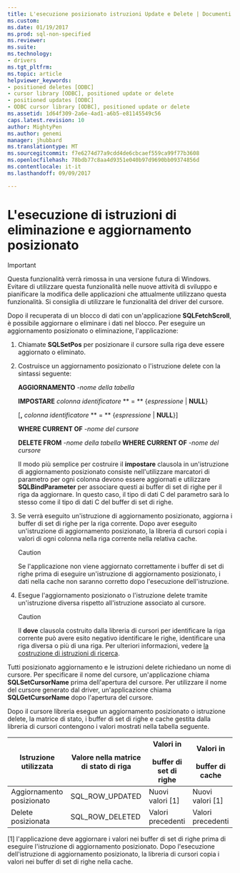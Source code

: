```yaml
---
title: L'esecuzione posizionato istruzioni Update e Delete | Documenti Microsoft
ms.custom: 
ms.date: 01/19/2017
ms.prod: sql-non-specified
ms.reviewer: 
ms.suite: 
ms.technology:
- drivers
ms.tgt_pltfrm: 
ms.topic: article
helpviewer_keywords:
- positioned deletes [ODBC]
- cursor library [ODBC], positioned update or delete
- positioned updates [ODBC]
- ODBC cursor library [ODBC], positioned update or delete
ms.assetid: 1d64f309-2a6e-4ad1-a6b5-e81145549c56
caps.latest.revision: 10
author: MightyPen
ms.author: genemi
manager: jhubbard
ms.translationtype: MT
ms.sourcegitcommit: f7e6274d77a9cdd4de6cbcaef559ca99f77b3608
ms.openlocfilehash: 78bdb77c8aa4d9351e040b97d9690bb09374856d
ms.contentlocale: it-it
ms.lasthandoff: 09/09/2017

---
```

# <a name="executing-positioned-update-and-delete-statements"></a>L'esecuzione di istruzioni di eliminazione e aggiornamento posizionato
> [!IMPORTANT]  
>  Questa funzionalità verrà rimossa in una versione futura di Windows. Evitare di utilizzare questa funzionalità nelle nuove attività di sviluppo e pianificare la modifica delle applicazioni che attualmente utilizzano questa funzionalità. Si consiglia di utilizzare le funzionalità del driver del cursore.  
  
 Dopo il recuperata di un blocco di dati con un'applicazione **SQLFetchScroll**, è possibile aggiornare o eliminare i dati nel blocco. Per eseguire un aggiornamento posizionato o eliminazione, l'applicazione:  
  
1.  Chiamate **SQLSetPos** per posizionare il cursore sulla riga deve essere aggiornato o eliminato.  
  
2.  Costruisce un aggiornamento posizionato o l'istruzione delete con la sintassi seguente:  
  
     **AGGIORNAMENTO** *-nome della tabella*  
  
     **IMPOSTARE** *colonna identificatore* ** = ** {*espressione* &#124; **NULL**}  
  
     [**,** *colonna identificatore* ** = ** {*espressione* &#124; **NULL**}]  
  
     **WHERE CURRENT OF** *-nome del cursore*  
  
     **DELETE FROM** *-nome della tabella* **WHERE CURRENT OF** *-nome del cursore*  
  
     Il modo più semplice per costruire il **impostare** clausola in un'istruzione di aggiornamento posizionato consiste nell'utilizzare marcatori di parametro per ogni colonna devono essere aggiornati e utilizzare **SQLBindParameter** per associare questi ai buffer di set di righe per il riga da aggiornare. In questo caso, il tipo di dati C del parametro sarà lo stesso come il tipo di dati C del buffer di set di righe.  
  
3.  Se verrà eseguito un'istruzione di aggiornamento posizionato, aggiorna i buffer di set di righe per la riga corrente. Dopo aver eseguito un'istruzione di aggiornamento posizionato, la libreria di cursori copia i valori di ogni colonna nella riga corrente nella relativa cache.  
  
    > [!CAUTION]  
    >  Se l'applicazione non viene aggiornato correttamente i buffer di set di righe prima di eseguire un'istruzione di aggiornamento posizionato, i dati nella cache non saranno corretto dopo l'esecuzione dell'istruzione.  
  
4.  Esegue l'aggiornamento posizionato o l'istruzione delete tramite un'istruzione diversa rispetto all'istruzione associato al cursore.  
  
    > [!CAUTION]  
    >  Il **dove** clausola costruito dalla libreria di cursori per identificare la riga corrente può avere esito negativo identificare le righe, identificare una riga diversa o più di una riga. Per ulteriori informazioni, vedere [la costruzione di istruzioni di ricerca](../../../odbc/reference/appendixes/constructing-searched-statements.md).  
  
 Tutti posizionato aggiornamento e le istruzioni delete richiedano un nome di cursore. Per specificare il nome del cursore, un'applicazione chiama **SQLSetCursorName** prima dell'apertura del cursore. Per utilizzare il nome del cursore generato dal driver, un'applicazione chiama **SQLGetCursorName** dopo l'apertura del cursore.  
  
 Dopo il cursore libreria esegue un aggiornamento posizionato o istruzione delete, la matrice di stato, i buffer di set di righe e cache gestita dalla libreria di cursori contengono i valori mostrati nella tabella seguente.  
  
|Istruzione utilizzata|Valore nella matrice di stato di riga|Valori in<br /><br /> buffer di set di righe|Valori in<br /><br /> buffer di cache|  
|--------------------|-------------------------------|----------------------------------|---------------------------------|  
|Aggiornamento posizionato|SQL_ROW_UPDATED|Nuovi valori [1]|Nuovi valori [1]|  
|Delete posizionata|SQL_ROW_DELETED|Valori precedenti|Valori precedenti|  
  
 [1] l'applicazione deve aggiornare i valori nei buffer di set di righe prima di eseguire l'istruzione di aggiornamento posizionato. Dopo l'esecuzione dell'istruzione di aggiornamento posizionato, la libreria di cursori copia i valori nei buffer di set di righe nella cache.

